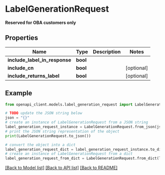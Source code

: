 # LabelGenerationRequest

<b>Reserved for OBA customers only</b>

## Properties

Name | Type | Description | Notes
------------ | ------------- | ------------- | -------------
**include_label_in_response** | **bool** |  | 
**include_cn** | **bool** |  | [optional] 
**include_returns_label** | **bool** |  | [optional] 

## Example

```python
from openapi_client.models.label_generation_request import LabelGenerationRequest

# TODO update the JSON string below
json = "{}"
# create an instance of LabelGenerationRequest from a JSON string
label_generation_request_instance = LabelGenerationRequest.from_json(json)
# print the JSON string representation of the object
print(LabelGenerationRequest.to_json())

# convert the object into a dict
label_generation_request_dict = label_generation_request_instance.to_dict()
# create an instance of LabelGenerationRequest from a dict
label_generation_request_from_dict = LabelGenerationRequest.from_dict(label_generation_request_dict)
```
[[Back to Model list]](../README.md#documentation-for-models) [[Back to API list]](../README.md#documentation-for-api-endpoints) [[Back to README]](../README.md)


